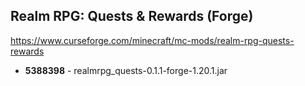 ## Realm RPG: Quests & Rewards (Forge)
https://www.curseforge.com/minecraft/mc-mods/realm-rpg-quests-rewards

- **5388398** - realmrpg_quests-0.1.1-forge-1.20.1.jar
